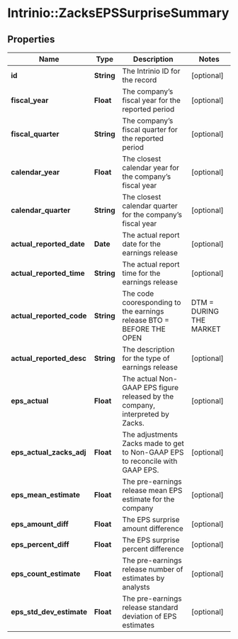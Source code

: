 # Intrinio::ZacksEPSSurpriseSummary

## Properties
Name | Type | Description | Notes
------------ | ------------- | ------------- | -------------
**id** | **String** | The Intrinio ID for the record | [optional] 
**fiscal_year** | **Float** | The company’s fiscal year for the reported period | [optional] 
**fiscal_quarter** | **String** | The company’s fiscal quarter for the reported period | [optional] 
**calendar_year** | **Float** | The closest calendar year for the company’s fiscal year | [optional] 
**calendar_quarter** | **String** | The closest calendar quarter for the company’s fiscal year | [optional] 
**actual_reported_date** | **Date** | The actual report date for the earnings release | [optional] 
**actual_reported_time** | **String** | The actual report time for the earnings release | [optional] 
**actual_reported_code** | **String** | The code cooresponding to the earnings release  BTO &#x3D; BEFORE THE OPEN | DTM &#x3D; DURING THE MARKET | AMC &#x3D; AFTER MARKET CLOSE | [optional] 
**actual_reported_desc** | **String** | The description for the type of earnings release | [optional] 
**eps_actual** | **Float** | The actual Non-GAAP EPS figure released by the company, interpreted by Zacks. | [optional] 
**eps_actual_zacks_adj** | **Float** | The adjustments Zacks made to get to Non-GAAP EPS to reconcile with GAAP EPS. | [optional] 
**eps_mean_estimate** | **Float** | The pre-earnings release mean EPS estimate for the company | [optional] 
**eps_amount_diff** | **Float** | The EPS surprise amount difference | [optional] 
**eps_percent_diff** | **Float** | The EPS surprise percent difference | [optional] 
**eps_count_estimate** | **Float** | The pre-earnings release number of estimates by analysts | [optional] 
**eps_std_dev_estimate** | **Float** | The pre-earnings release standard deviation of EPS estimates | [optional] 


